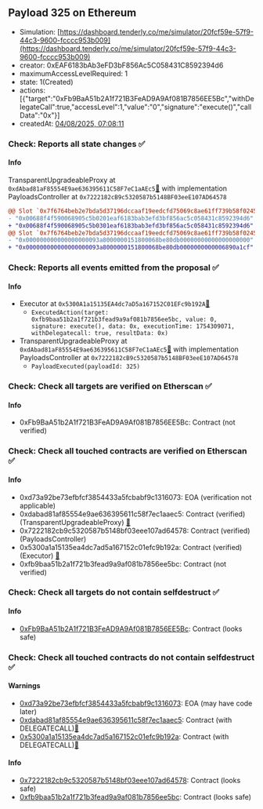 ## Payload 325 on Ethereum

- Simulation: [https://dashboard.tenderly.co/me/simulator/20fcf59e-57f9-44c3-9600-fcccc953b009](https://dashboard.tenderly.co/me/simulator/20fcf59e-57f9-44c3-9600-fcccc953b009)
- creator: 0xEAF6183bAb3eFD3bF856Ac5C058431C8592394d6
- maximumAccessLevelRequired: 1
- state: 1(Created)
- actions: [{"target":"0xFb9BaA51b2A1f721B3FeAD9A9Af081B7856EE5Bc","withDelegateCall":true,"accessLevel":1,"value":"0","signature":"execute()","callData":"0x"}]
- createdAt: [04/08/2025, 07:08:11](https://etherscan.io/tx/0x71132a9b9ac9e90388f1fe5d5324e54e5fa425e4452ed2ce574008ac084047e5)

### Check: Reports all state changes :white_check_mark:

#### Info


TransparentUpgradeableProxy at `0xdAbad81aF85554E9ae636395611C58F7eC1aAEc5`[:ghost:](https://github.com/bgd-labs/aave-address-book "GovernanceV3Ethereum.PAYLOADS_CONTROLLER") with implementation PayloadsController at `0x7222182cB9c5320587b5148BF03eeE107AD64578`
```diff
@@ Slot `0x7f6764beb2e7bda5d37196dccaaf19eedcfd75069c8ae61ff739b58f0245c006` @@
- "0x00688f4f590068905c5b0201eaf6183bab3efd3bf856ac5c058431c8592394d6"
+ "0x00688f4f590068905c5b0301eaf6183bab3efd3bf856ac5c058431c8592394d6"
@@ Slot `0x7f6764beb2e7bda5d37196dccaaf19eedcfd75069c8ae61ff739b58f0245c007` @@
- "0x000000000000000000093a8000000151800068be80db00000000000000000000"
+ "0x000000000000000000093a8000000151800068be80db0000000000006890a1cf"
```


### Check: Reports all events emitted from the proposal :white_check_mark:

#### Info

- Executor at `0x5300A1a15135EA4dc7aD5a167152C01EFc9b192A`[:ghost:](https://github.com/bgd-labs/aave-address-book "AaveV2Ethereum.POOL_ADMIN, AaveV2EthereumAMM.POOL_ADMIN, AaveV3Ethereum.ACL_ADMIN, AaveV3EthereumEtherFi.ACL_ADMIN, AaveV3EthereumLido.ACL_ADMIN, GovernanceV3Ethereum.EXECUTOR_LVL_1")
  - `ExecutedAction(target: 0xfb9baa51b2a1f721b3fead9a9af081b7856ee5bc, value: 0, signature: execute(), data: 0x, executionTime: 1754309071, withDelegatecall: true, resultData: 0x)`
- TransparentUpgradeableProxy at `0xdAbad81aF85554E9ae636395611C58F7eC1aAEc5`[:ghost:](https://github.com/bgd-labs/aave-address-book "GovernanceV3Ethereum.PAYLOADS_CONTROLLER") with implementation PayloadsController at `0x7222182cB9c5320587b5148BF03eeE107AD64578`
  - `PayloadExecuted(payloadId: 325)`

### Check: Check all targets are verified on Etherscan :white_check_mark:

#### Info

- 0xFb9BaA51b2A1f721B3FeAD9A9Af081B7856EE5Bc: Contract (not verified) 

### Check: Check all touched contracts are verified on Etherscan :white_check_mark:

#### Info

- 0xd73a92be73efbfcf3854433a5fcbabf9c1316073: EOA (verification not applicable)
- 0xdabad81af85554e9ae636395611c58f7ec1aaec5: Contract (verified) (TransparentUpgradeableProxy) [:ghost:](https://github.com/bgd-labs/aave-address-book "GovernanceV3Ethereum.PAYLOADS_CONTROLLER")
- 0x7222182cb9c5320587b5148bf03eee107ad64578: Contract (verified) (PayloadsController) 
- 0x5300a1a15135ea4dc7ad5a167152c01efc9b192a: Contract (verified) (Executor) [:ghost:](https://github.com/bgd-labs/aave-address-book "AaveV2Ethereum.POOL_ADMIN, AaveV2EthereumAMM.POOL_ADMIN, AaveV3Ethereum.ACL_ADMIN, AaveV3EthereumEtherFi.ACL_ADMIN, AaveV3EthereumLido.ACL_ADMIN, GovernanceV3Ethereum.EXECUTOR_LVL_1")
- 0xfb9baa51b2a1f721b3fead9a9af081b7856ee5bc: Contract (not verified) 

### Check: Check all targets do not contain selfdestruct :white_check_mark:

#### Info

- [0xFb9BaA51b2A1f721B3FeAD9A9Af081B7856EE5Bc](https://etherscan.io/address/0xFb9BaA51b2A1f721B3FeAD9A9Af081B7856EE5Bc): Contract (looks safe)

### Check: Check all touched contracts do not contain selfdestruct :white_check_mark:

#### Warnings

- [0xd73a92be73efbfcf3854433a5fcbabf9c1316073](https://etherscan.io/address/0xd73a92be73efbfcf3854433a5fcbabf9c1316073): EOA (may have code later)
- [0xdabad81af85554e9ae636395611c58f7ec1aaec5](https://etherscan.io/address/0xdabad81af85554e9ae636395611c58f7ec1aaec5): Contract (with DELEGATECALL)[:ghost:](https://github.com/bgd-labs/aave-address-book "GovernanceV3Ethereum.PAYLOADS_CONTROLLER")
- [0x5300a1a15135ea4dc7ad5a167152c01efc9b192a](https://etherscan.io/address/0x5300a1a15135ea4dc7ad5a167152c01efc9b192a): Contract (with DELEGATECALL)[:ghost:](https://github.com/bgd-labs/aave-address-book "AaveV2Ethereum.POOL_ADMIN, AaveV2EthereumAMM.POOL_ADMIN, AaveV3Ethereum.ACL_ADMIN, AaveV3EthereumEtherFi.ACL_ADMIN, AaveV3EthereumLido.ACL_ADMIN, GovernanceV3Ethereum.EXECUTOR_LVL_1")

#### Info

- [0x7222182cb9c5320587b5148bf03eee107ad64578](https://etherscan.io/address/0x7222182cb9c5320587b5148bf03eee107ad64578): Contract (looks safe)
- [0xfb9baa51b2a1f721b3fead9a9af081b7856ee5bc](https://etherscan.io/address/0xfb9baa51b2a1f721b3fead9a9af081b7856ee5bc): Contract (looks safe)

